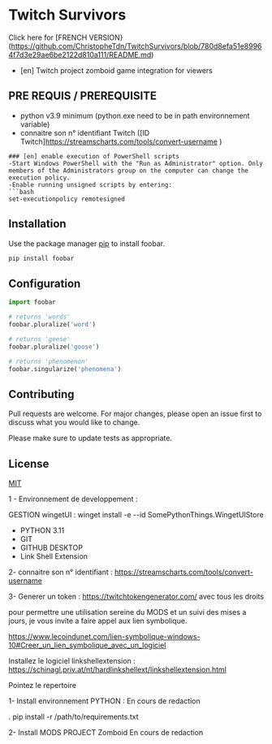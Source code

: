 # Twitch Survivors

Click here for [FRENCH VERSION}(https://github.com/ChristopheTdn/TwitchSurvivors/blob/780d8efa51e89964f7d3e29ae6be2122d810a111/README.md)

- [en] Twitch project zomboid game integration for viewers

## PRE REQUIS / PREREQUISITE

- python v3.9  minimum (python.exe need to be in path environnement variable)
- connaitre son n° identifiant Twitch ([ID Twitch]https://streamscharts.com/tools/convert-username )

 ```
### [en] enable execution of PowerShell scripts
-Start Windows PowerShell with the "Run as Administrator" option. Only members of the Administrators group on the computer can change the execution policy.
-Enable running unsigned scripts by entering:
```bash
set-executionpolicy remotesigned
```

## Installation


Use the package manager [pip](https://pip.pypa.io/en/stable/) to install foobar.

```bash
pip install foobar
```

## Configuration

```python
import foobar

# returns 'words'
foobar.pluralize('word')

# returns 'geese'
foobar.pluralize('goose')

# returns 'phenomenon'
foobar.singularize('phenomena')
```

## Contributing

Pull requests are welcome. For major changes, please open an issue first
to discuss what you would like to change.

Please make sure to update tests as appropriate.

## License

[MIT](https://choosealicense.com/licenses/mit/)





1 - Environnement de developpement : 

 GESTION wingetUI :
    winget install -e --id SomePythonThings.WingetUIStore

- PYTHON 3.11 
- GIT
- GITHUB DESKTOP
- Link Shell Extension

2- connaitre son n° identifiant :
https://streamscharts.com/tools/convert-username

3- Generer un token :
https://twitchtokengenerator.com/ avec tous les droits


pour permettre une utilisation sereine du MODS et un suivi des mises a jours, je vous invite a faire appel aux lien symbolique.

https://www.lecoindunet.com/lien-symbolique-windows-10#Creer_un_lien_symbolique_avec_un_logiciel

Installez le logiciel linkshellextension : https://schinagl.priv.at/nt/hardlinkshellext/linkshellextension.html

Pointez le repertoire 

1- Install environnement PYTHON : 
    En cours de redaction

. pip install -r /path/to/requirements.txt

2- Install MODS PROJECT Zomboid
    En cours de redaction

